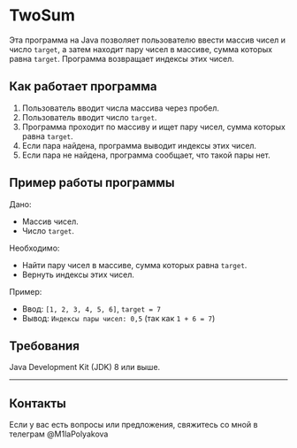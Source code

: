 # TwoSum

Эта программа на Java позволяет пользователю ввести массив чисел и число `target`, а затем находит пару чисел в массиве, сумма которых равна `target`. Программа возвращает индексы этих чисел.

## Как работает программа

1. Пользователь вводит числа массива через пробел.
2. Пользователь вводит число `target`.
3. Программа проходит по массиву и ищет пару чисел, сумма которых равна `target`.
4. Если пара найдена, программа выводит индексы этих чисел.
5. Если пара не найдена, программа сообщает, что такой пары нет.

## Пример работы программы

Дано:
- Массив чисел.
- Число `target`.

Необходимо:
- Найти пару чисел в массиве, сумма которых равна `target`.
- Вернуть индексы этих чисел.

Пример:
- Ввод: `[1, 2, 3, 4, 5, 6]`, `target = 7`
- Вывод: `Индексы пары чисел: 0,5` (так как `1 + 6 = 7`)

## Требования 
Java Development Kit (JDK) 8 или выше.

---
   
## Контакты
Если у вас есть вопросы или предложения, свяжитесь со мной в телеграм @M1laPolyakova
